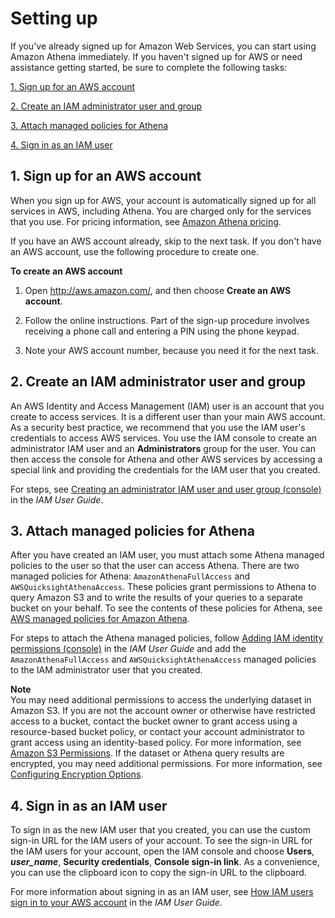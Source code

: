 # Setting up<a name="setting-up"></a>

If you've already signed up for Amazon Web Services, you can start using Amazon Athena immediately\. If you haven't signed up for AWS or need assistance getting started, be sure to complete the following tasks:

[1\. Sign up for an AWS account](#setting-up-sign-up-for-aws)

[2\. Create an IAM administrator user and group](#setting-up-create-an-iam-user)

[3\. Attach managed policies for Athena](#setting-up-attach-managed-policies-for-athena)

[4\. Sign in as an IAM user](#setting-up-sign-in-as-an-iam-user)

## 1\. Sign up for an AWS account<a name="setting-up-sign-up-for-aws"></a>

When you sign up for AWS, your account is automatically signed up for all services in AWS, including Athena\. You are charged only for the services that you use\. For pricing information, see [Amazon Athena pricing](http://aws.amazon.com/athena/pricing/)\.

If you have an AWS account already, skip to the next task\. If you don't have an AWS account, use the following procedure to create one\.

**To create an AWS account**

1. Open [http://aws\.amazon\.com/](http://aws.amazon.com/), and then choose **Create an AWS account**\.

1. Follow the online instructions\. Part of the sign\-up procedure involves receiving a phone call and entering a PIN using the phone keypad\.

1. Note your AWS account number, because you need it for the next task\.

## 2\. Create an IAM administrator user and group<a name="setting-up-create-an-iam-user"></a>

An AWS Identity and Access Management \(IAM\) user is an account that you create to access services\. It is a different user than your main AWS account\. As a security best practice, we recommend that you use the IAM user's credentials to access AWS services\. You use the IAM console to create an administrator IAM user and an **Administrators** group for the user\. You can then access the console for Athena and other AWS services by accessing a special link and providing the credentials for the IAM user that you created\.

For steps, see [Creating an administrator IAM user and user group \(console\)](https://docs.aws.amazon.com/IAM/latest/UserGuide/getting-started_create-admin-group.html#getting-started_create-admin-group-console) in the *IAM User Guide*\.

## 3\. Attach managed policies for Athena<a name="setting-up-attach-managed-policies-for-athena"></a>

After you have created an IAM user, you must attach some Athena managed policies to the user so that the user can access Athena\. There are two managed policies for Athena: `AmazonAthenaFullAccess` and `AWSQuicksightAthenaAccess`\. These policies grant permissions to Athena to query Amazon S3 and to write the results of your queries to a separate bucket on your behalf\. To see the contents of these policies for Athena, see [AWS managed policies for Amazon Athena](managed-policies.md)\. 

For steps to attach the Athena managed policies, follow [Adding IAM identity permissions \(console\)](https://docs.aws.amazon.com/IAM/latest/UserGuide/access_policies_manage-attach-detach.html#add-policies-console) in the *IAM User Guide* and add the `AmazonAthenaFullAccess` and `AWSQuicksightAthenaAccess` managed policies to the IAM administrator user that you created\.

**Note**  
You may need additional permissions to access the underlying dataset in Amazon S3\. If you are not the account owner or otherwise have restricted access to a bucket, contact the bucket owner to grant access using a resource\-based bucket policy, or contact your account administrator to grant access using an identity\-based policy\. For more information, see [Amazon S3 Permissions](s3-permissions.md)\. If the dataset or Athena query results are encrypted, you may need additional permissions\. For more information, see [Configuring Encryption Options](encryption.md)\.

## 4\. Sign in as an IAM user<a name="setting-up-sign-in-as-an-iam-user"></a>

To sign in as the new IAM user that you created, you can use the custom sign\-in URL for the IAM users of your account\. To see the sign\-in URL for the IAM users for your account, open the IAM console and choose **Users**, ***user\_name***, **Security credentials**, **Console sign\-in link**\. As a convenience, you can use the clipboard icon to copy the sign\-in URL to the clipboard\.

For more information about signing in as an IAM user, see [How IAM users sign in to your AWS account](https://docs.aws.amazon.com/IAM/latest/UserGuide/getting-started_how-users-sign-in.html) in the *IAM User Guide*\.